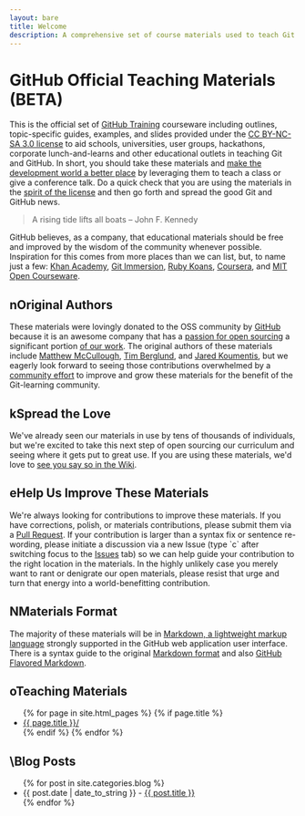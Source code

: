 ```yaml
---
layout: bare
title: Welcome
description: A comprehensive set of course materials used to teach Git and GitHub.
---
```


<h1>GitHub Official Teaching Materials (BETA)</h1>
<div class="left">
  <p>This is the official set of <a href="http://github.com/training/">GitHub Training</a> courseware including outlines, topic-specific guides, examples, and slides provided under the <a href="http://creativecommons.org/licenses/by-nc-sa/3.0/">CC BY-NC-SA 3.0 license</a> to aid schools, universities, user groups, hackathons, corporate lunch-and-learns and other educational outlets in teaching Git and GitHub. In short, you should take these materials and <a href="http://en.wikipedia.org/wiki/A_rising_tide_lifts_all_boats">make the development world a better place</a> by leveraging them to teach a class or give a conference talk. Do a quick check that you are using the materials in the <a href="https://github.com/github/teach.github.com/blob/gh-pages/LICENSE.md">spirit of the license</a> and then go forth and spread the good Git and GitHub news.</p>

  <blockquote>A rising tide lifts all boats  – John F. Kennedy</blockquote>

  <p>GitHub believes, as a company, that educational materials should be free and improved by the wisdom of the community whenever possible. Inspiration for this comes from more places than we can list, but, to name just a few: <a href="http://www.khanacademy.org">Khan Academy</a>, <a href="http://gitimmersion.com">Git Immersion</a>, <a href="http://rubykoans.com">Ruby Koans</a>, <a href="https://www.coursera.org">Coursera</a>, and <a href="http://ocw.mit.edu/index.html">MIT Open Courseware</a>.</p>

  <h2><span class="pictos">n</span>Original Authors</h2>
  <p>These materials were lovingly donated to the OSS community by <a href="https://github.com/about">GitHub</a> because it is an awesome company that has a <a href="http://tom.preston-werner.com/2011/11/22/open-source-everything.html">passion for open sourcing</a> a significant portion <a href="https://github.com/github">of our work</a>. The original authors of these materials include <a href="http://github.com/matthewmccullough">Matthew McCullough</a>, <a href="https://github.com/tlberglund">Tim Berglund</a>, and <a href="https://github.com/ShepBook">Jared Koumentis</a>, but we eagerly look forward to seeing those contributions overwhelmed by a <a href="https://github.com/github/teach.github.com/wiki/Hall-Of-Appreciation">community effort</a> to improve and grow these materials for the benefit of the Git-learning community.</p>

  <h2><span class="pictos">k</span>Spread the Love</h2>
  <p>We've already seen our materials in use by tens of thousands of individuals, but we're excited to take this next step of open sourcing our curriculum and seeing where it gets put to great use. If you are using these materials, we'd love to <a href="https://github.com/github/teach.github.com/wiki/Hall-Of-Appreciation">see you say so in the Wiki</a>.</p>

  <h2><span class="pictos">e</span>Help Us Improve These Materials</h2>
  <p>We're always looking for contributions to improve these materials. If you have corrections, polish, or materials contributions, please submit them via a <a href="https://help.github.com/articles/using-pull-requests">Pull Request</a>. If your contribution is larger than a syntax fix or sentence re-wording, please initiate a discussion via a new Issue (type `c` after switching focus to the <a href="https://github.com/github/teach.github.com/issues">Issues</a> tab) so we can help guide your contribution to the right location in the materials. In the highly unlikely case you merely want to rant or denigrate our open materials, please resist that urge and turn that energy into a world-benefitting contribution.</p>

  <h2><span class="pictos">N</span>Materials Format</h2>
  <p>The majority of these materials will be in <a href="http://whatismarkdown.com">Markdown, a <a href="http://en.wikipedia.org/wiki/Lightweight_markup_language">lightweight markup language</a> strongly supported in the GitHub web application user interface. There is a syntax guide to the original <a href="http://daringfireball.net/projects/markdown/syntax">Markdown format</a> and also <a href="http://github.github.com/github-flavored-markdown/">GitHub Flavored Markdown</a>.</p>
</div>

<div class="right">
  <h2 class="no-top-border"><span class="pictos">o</span>Teaching Materials</h2>
  <div id="pages">
    <ul>
      {% for page in site.html_pages %}
        {% if page.title %}
          <li><a href="{{ page.url | remove:'index.html' }}">{{ page.title }}/</a></li>
        {% endif %}
      {% endfor %}
    </ul>
  </div>

  <h2><span class="pictos">\</span>Blog Posts</h2>
  <div id="posts">
    <ul>
      {% for post in site.categories.blog %}
        <li><span>{{ post.date | date_to_string }}</span> - <a href="{{ post.url }}/">{{ post.title }}</a></li>
      {% endfor %}
    </ul>
  </div>
</div>
